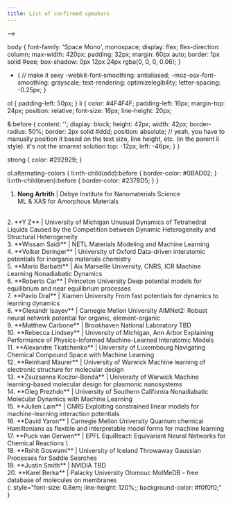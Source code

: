 ```yaml
---
title: List of confirmed speakers
---
```


<object data="/assets/speakers - Sheet1.pdf" width="100%" height="100%" type='application/pdf'></object>
 -->

 <!-- <!-- <style> -->
body { 
  font-family: 'Space Mono', monospace; 
  display: flex;
  flex-direction: column;
  max-width: 420px;
  padding: 32px;
  margin: 60px auto;
  border: 1px solid #eee;
  box-shadow: 0px 12px 24px rgba(0, 0, 0, 0.06);
}

* { // make it sexy
  -webkit-font-smoothing: antialiased;
  -moz-osx-font-smoothing: grayscale;
  text-rendering: optimizelegibility;
  letter-spacing: -0.25px;
}

ol { padding-left: 50px; }
li { 
  color: #4F4F4F; 
  padding-left: 16px;
  margin-top: 24px;
  position: relative;
  font-size: 16px;
  line-height: 20px;
  
  &:before {
    content: '';
    display: block;
    height: 42px;
    width: 42px;
    border-radius: 50%;
    border: 2px solid #ddd;
    position: absolute; // yeah, you have to manually position it based on the text size, line height, etc. (in the parent li style). it's not the smarest solution 
    top: -12px;
    left: -46px;
  }
}

strong { color: #292929; }

ol.alternating-colors { 
  li:nth-child(odd):before { border-color: #0BAD02; }
  li:nth-child(even):before { border-color: #2378D5; }
}
</style>


1. **Nong Artrith**  | Debye Institute for Nanomaterials Science    
ML & XAS for Amorphous Materials     
<br>
2. **Y	Z** | University of Michigan    
Unusual Dynamics of Tetrahedral Liquids Caused by the Competition between Dynamic Heterogeneity and Structural Heterogeneity    
<br> 
3. **Wissam Saidi** | NETL
Materials Modeling and Machine Learning    
<br>
4. **Volker	Deringer** | University of Oxford    
Data-driven interatomic potentials for inorganic materials chemistry      
<br>
5. **Mario	Barbatti** | Aix Marseille University, CNRS, ICR      
Machine Learning Nonadiabatic Dynamics        
<br>
6. **Roberto	Car** | Princeton University      
Deep potential models for equilibrium and near equilibrium processes      
<br>
7. **Pavlo Dral** | Xiamen University      
From fast potentials for dynamics to learning dynamics    
<br> 
8. **Olexandr Isayev** | Carnegie Mellon University     
AIMNet2: Robust neural network potential for organic, element-organic     
<br>
9. **Matthew Carbone**    | Brookhaven National Laboratory    
TBD    
<br>
10. **Rebecca Lindsey**    | University of Michigan, Ann Arbor    
Explaining Performance of Physics-Informed Machine-Learned Interatomic Models     
<br>
11. **Alexandre Tkatchenko**    | University of Luxembourg     
Navigating Chemical Compound Space with Machine Learning        
<br>
12. **Reinhard	Maurer**     | University of Warwick       
Machine learning of electronic structure for molecular design     
<br>
13. **Zsuzsanna Koczor-Benda**     | University of Warwick     
Machine learning-based molecular design for plasmonic nanosystems       
<br>
14. **Oleg Prezhdo**     | University of Southern California    
Nonadiabatic Molecular Dynamics with Machine Learning       
<br>
15. **Julien	Lam**  | CNRS   
Exploiting constrained linear models for machine-learning interaction potentials    
<br>
16. **David	Yaron** | Carnegie Mellon University    
Quantum chemical Hamiltonians as flexible and interpretable model forms for machine learning   
<br>
17. **Puck van Gerwen** | EPFL    
EquiReact: Equivariant Neural Networks for Chemical Reactions    \
<br>
18. **Rohit	Goswami**	| University of Iceland   
Throwaway Gaussian Processes for Saddle Searches   
<br>
19. **Justin Smith** | NVIDIA    
TBD   
<br>
20. **Karel	Berka** | 	Palacky University Olomouc   
MolMeDB - free database of molecules on membranes 
<br>
{: style="font-size: 0.8em; line-height: 120%;; background-color: #f0f0f0;" }